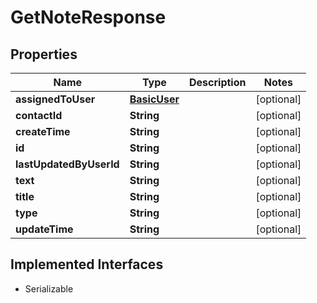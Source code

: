 

# GetNoteResponse


## Properties

| Name | Type | Description | Notes |
|------------ | ------------- | ------------- | -------------|
|**assignedToUser** | [**BasicUser**](BasicUser.md) |  |  [optional] |
|**contactId** | **String** |  |  [optional] |
|**createTime** | **String** |  |  [optional] |
|**id** | **String** |  |  [optional] |
|**lastUpdatedByUserId** | **String** |  |  [optional] |
|**text** | **String** |  |  [optional] |
|**title** | **String** |  |  [optional] |
|**type** | **String** |  |  [optional] |
|**updateTime** | **String** |  |  [optional] |


## Implemented Interfaces

* Serializable

